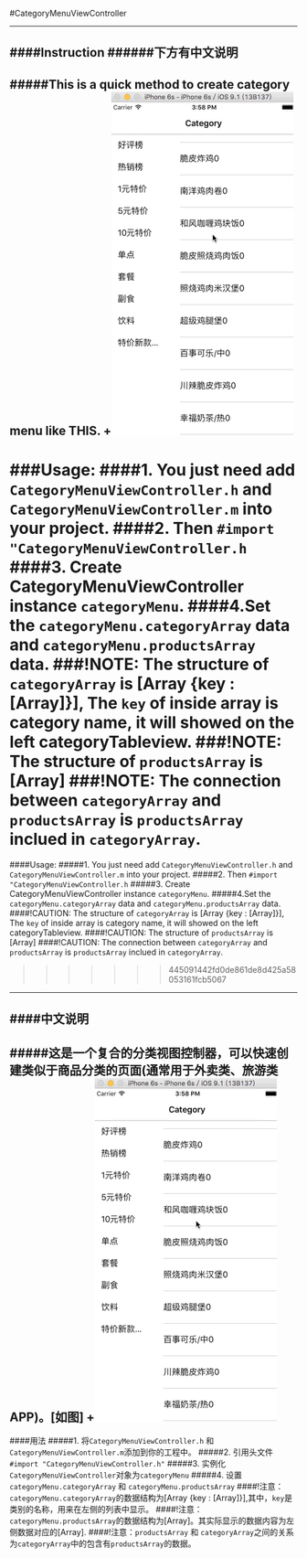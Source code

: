 #CategoryMenuViewController

---------------------------
####Instruction
######下方有中文说明
--
#####This is a quick method to create category menu like THIS.
+![](https://github.com/Kito0615/CategoryMenuViewController/raw/master/menu.gif) 
--
###Usage:
####1. You just need add `CategoryMenuViewController.h` and `CategoryMenuViewController.m` into your project.
####2. Then `#import "CategoryMenuViewController.h`
####3. Create CategoryMenuViewController instance `categoryMenu`.
####4.Set the `categoryMenu.categoryArray` data and `categoryMenu.productsArray` data.
###!NOTE: The structure of `categoryArray` is [Array {key : [Array]}], The `key` of inside array is category name, it will showed on the left categoryTableview.
###!NOTE: The structure of `productsArray` is [Array]
###!NOTE: The connection between `categoryArray` and `productsArray` is `productsArray` inclued in `categoryArray`.
=======
####Usage:
#####1. You just need add `CategoryMenuViewController.h` and `CategoryMenuViewController.m` into your project.
#####2. Then `#import "CategoryMenuViewController.h`
#####3. Create CategoryMenuViewController instance `categoryMenu`.
#####4.Set the `categoryMenu.categoryArray` data and `categoryMenu.productsArray` data.
####!CAUTION: The structure of `categoryArray` is [Array {key : [Array]}], The `key` of inside array is category name, it will showed on the left categoryTableview.
####!CAUTION: The structure of `productsArray` is [Array]
####!CAUTION: The connection between `categoryArray` and `productsArray` is `productsArray` inclued in `categoryArray`.
>>>>>>> 445091442fd0de861de8d425a58053161fcb5067
---------------------------
####中文说明
--
#####这是一个复合的分类视图控制器，可以快速创建类似于商品分类的页面(通常用于外卖类、旅游类APP)。[如图]
+![](https://github.com/Kito0615/CategoryMenuViewController/raw/master/menu.gif) 
---
####用法
#####1. 将`CategoryMenuViewController.h` 和 `CategoryMenuViewController.m`添加到你的工程中。
#####2. 引用头文件`#import "CategoryMenuViewController.h"`
#####3. 实例化`CategoryMenuViewController`对象为`categoryMenu`
#####4. 设置`categoryMenu.categoryArray` 和 `categoryMenu.productsArray`
####!注意：`categoryMenu.categoryArray`的数据结构为[Array {key : [Array]}],其中，`key`是类别的名称，用来在左侧的列表中显示。
####!注意：`categoryMenu.productsArray`的数据结构为[Array]。其实际显示的数据内容为左侧数据对应的[Array].
####!注意：`productsArray` 和 `categoryArray`之间的关系为`categoryArray`中的包含有`productsArray`的数据。
